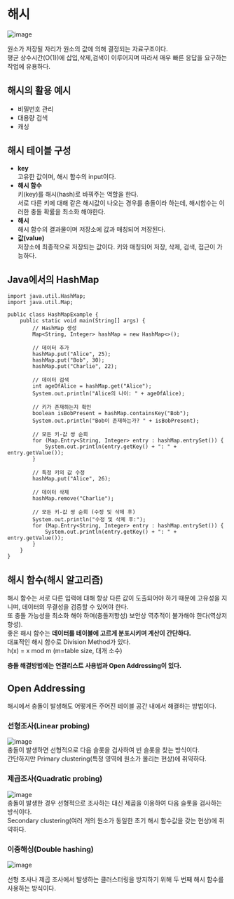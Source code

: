 # 해시

![image](https://github.com/dlrkdus/CS_STUDY/assets/99721126/bb12d0dc-4c98-4b6b-87aa-7b2fa1279084)

원소가 저장될 자리가 원소의 값에 의해 결정되는 자료구조이다.<br>
평균 상수시간(O(1))에 삽입,삭제,검색이 이루어지며 따라서 매우 빠른 응답을 요구하는 작업에 유용하다.

## 해시의 활용 예시
- 비밀번호 관리
- 대용량 검색
- 캐싱

## 해시 테이블 구성 
- **key**<br>
  고유한 값이며, 해시 함수의 input이다.
- **해시 함수**<br>
  키(key)를 해시(hash)로 바꿔주는 역할을 한다. <br>
  서로 다른 키에 대해 같은 해시값이 나오는 경우를 충돌이라 하는데, 해시함수는 이러한 충돌 확률을 최소화 해야한다.
- **해시**<br>
  해시 함수의 결과물이며 저장소에 값과 매칭되어 저장된다.
- **값(value)** <br>
  저장소에 최종적으로 저장되는 값이다. 키와 매칭되어 저장, 삭제, 검색, 접근이 가능하다.

## Java에서의 HashMap
```
import java.util.HashMap;
import java.util.Map;

public class HashMapExample {
    public static void main(String[] args) {
        // HashMap 생성
        Map<String, Integer> hashMap = new HashMap<>();

        // 데이터 추가
        hashMap.put("Alice", 25);
        hashMap.put("Bob", 30);
        hashMap.put("Charlie", 22);

        // 데이터 검색
        int ageOfAlice = hashMap.get("Alice");
        System.out.println("Alice의 나이: " + ageOfAlice);

        // 키가 존재하는지 확인
        boolean isBobPresent = hashMap.containsKey("Bob");
        System.out.println("Bob이 존재하는가? " + isBobPresent);

        // 모든 키-값 쌍 순회
        for (Map.Entry<String, Integer> entry : hashMap.entrySet()) {
            System.out.println(entry.getKey() + ": " + entry.getValue());
        }

        // 특정 키의 값 수정
        hashMap.put("Alice", 26);

        // 데이터 삭제
        hashMap.remove("Charlie");

        // 모든 키-값 쌍 순회 (수정 및 삭제 후)
        System.out.println("수정 및 삭제 후:");
        for (Map.Entry<String, Integer> entry : hashMap.entrySet()) {
            System.out.println(entry.getKey() + ": " + entry.getValue());
        }
    }
}
```
  
## 해시 함수(해시 알고리즘)
해시 함수는 서로 다른 입력에 대해 항상 다른 값이 도출되어야 하기 때문에 고유성을 지니며, 데이터의 무결성을 검증할 수 있어야 한다. <br>
또 충돌 가능성을 최소화 해야 하며(충돌저항성) 보안상 역추적이 불가해야 한다(역상저항성). <br>
좋은 해시 함수는 **데이터를 테이블에 고르게 분포시키며 계산이 간단하다.**<br>
대표적인 해시 함수로 Division Method가 있다. <br>
h(x) = x mod m (m=table size, 대개 소수)

**충돌 해결방법에는 연결리스트 사용법과 Open Addressing이 있다.**

## Open Addressing
해시에서 충돌이 발생해도 어떻게든 주어진 테이블 공간 내에서 해결하는 방법이다.

  ### 선형조사(Linear probing)
![image](https://github.com/dlrkdus/CS_STUDY/assets/99721126/ba1e7f29-12e2-4d8b-9dbc-71736a2e4da2)    
    충돌이 발생하면 선형적으로 다음 슬롯을 검사하여 빈 슬롯을 찾는 방식이다.<br>
    간단하지만 Primary clustering(특정 영역에 원소가 몰리는 현상)에 취약하다. 
  ### 제곱조사(Quadratic probing)
![image](https://github.com/dlrkdus/CS_STUDY/assets/99721126/5a7b8aec-335c-4919-aa3c-2c4fc802221c)
    <br>충돌이 발생한 경우 선형적으로 조사하는 대신 제곱을 이용하여 다음 슬롯을 검사하는 방식이다.<br>
    Secondary clustering(여러 개의 원소가 동일한 초기 해시 함수값을 갖는 현상)에 취약하다.
  ### 이중해싱(Double hashing)
  ![image](https://github.com/dlrkdus/CS_STUDY/assets/99721126/8f5adbad-212d-4e44-bc2e-17e628974b77)

  선형 조사나 제곱 조사에서 발생하는 클러스터링을 방지하기 위해 두 번째 해시 함수를 사용하는 방식이다.



